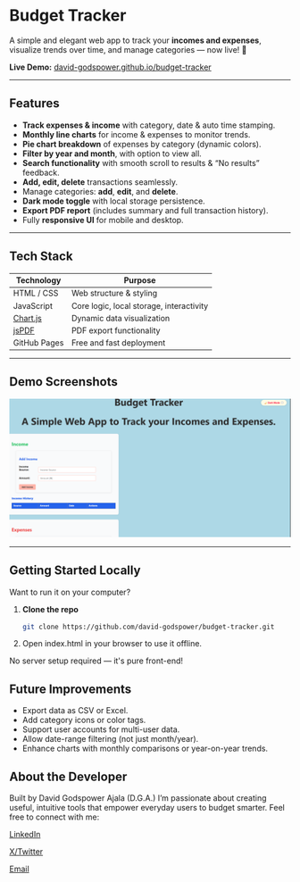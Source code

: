 #  Budget Tracker

A simple and elegant web app to track your **incomes and expenses**, visualize trends over time, and manage categories — now live! 🚀

**Live Demo:** [david-godspower.github.io/budget-tracker](https://david-godspower.github.io/budget-tracker/)

---

##  Features

- **Track expenses & income** with category, date & auto time stamping.
- **Monthly line charts** for income & expenses to monitor trends.
- **Pie chart breakdown** of expenses by category (dynamic colors).
- **Filter by year and month**, with option to view all.
- **Search functionality** with smooth scroll to results & “No results” feedback.
- **Add, edit, delete** transactions seamlessly.
- Manage categories: **add**, **edit**, and **delete**.
- **Dark mode toggle** with local storage persistence.
- **Export PDF report** (includes summary and full transaction history).
- Fully **responsive UI** for mobile and desktop.

---

##  Tech Stack

| Technology | Purpose |
|------------|---------|
| HTML / CSS | Web structure & styling |
| JavaScript | Core logic, local storage, interactivity |
| [Chart.js](https://www.chartjs.org/) | Dynamic data visualization |
| [jsPDF](https://github.com/parallax/jsPDF) | PDF export functionality |
| GitHub Pages | Free and fast deployment |

---

##  Demo Screenshots

![Dashboard Screenshot](budget-tracker.png)

---

##  Getting Started Locally

Want to run it on your computer?

1. **Clone the repo**  
   ```bash
   git clone https://github.com/david-godspower/budget-tracker.git
2. Open index.html in your browser to use it offline.

No server setup required — it's pure front-end!

## Future Improvements
- Export data as CSV or Excel.
- Add category icons or color tags.
- Support user accounts for multi-user data.
- Allow date-range filtering (not just month/year).
- Enhance charts with monthly comparisons or year-on-year trends.

## About the Developer
Built by David Godspower Ajala (D.G.A.)
I’m passionate about creating useful, intuitive tools that empower everyday users to budget smarter. Feel free to connect with me:

[LinkedIn](https://www.linkedin.com/in/david-ajala-a93b862a1/)

[X/Twitter](https://x.com/ajala28981)

[Email](mailto:ajaladavid11@gmail.com)




